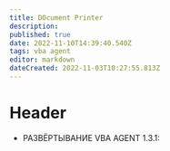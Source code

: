 ```yaml
---
title: DOcument Printer
description: 
published: true
date: 2022-11-10T14:39:40.540Z
tags: vba agent
editor: markdown
dateCreated: 2022-11-03T10:27:55.813Z
---
```


# Header
- РАЗВЁРТЫВАНИЕ VBA AGENT 1.3.1: